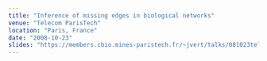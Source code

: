 ```yaml
---
title: "Inference of missing edges in biological networks"
venue: "Telecom ParisTech"
location: "Paris, France"
date: "2008-10-23"
slides: "https://members.cbio.mines-paristech.fr/~jvert/talks/081023telecom/telecom.pdf"
---
```

